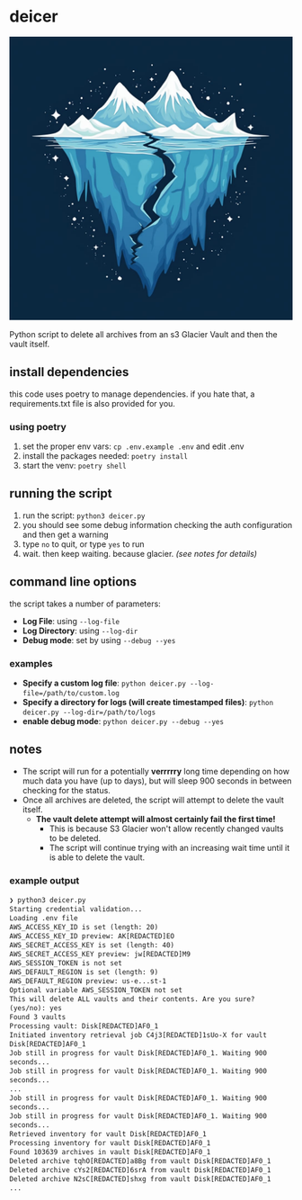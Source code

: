 # deicer

![an image showing a cartoon version of a glacier splitting and melting.](https://github.com/rossja/deicer/blob/main/docs/img/logo.jpg)

Python script to delete all archives from an s3 Glacier Vault and then
the vault itself.

## install dependencies

this code uses poetry to manage dependencies. if you hate that, a requirements.txt
file is also provided for you.

### using poetry

1. set the proper env vars: `cp .env.example .env` and edit .env
2. install the packages needed: `poetry install`
3. start the venv: `poetry shell`


## running the script

1. run the script: `python3 deicer.py`
2. you should see some debug information checking the auth configuration and then get a warning
3. type `no` to quit, or type `yes` to run
4. wait. then keep waiting. because glacier. *(see notes for details)*

## command line options

the script takes a number of parameters:

* **Log File**: using `--log-file`
* **Log Directory**: using `--log-dir`
* **Debug mode**: set by using `--debug --yes`

### examples

* **Specify a custom log file**:  `python deicer.py --log-file=/path/to/custom.log`
* **Specify a directory for logs (will create timestamped files)**:  `python deicer.py --log-dir=/path/to/logs`
* **enable debug mode**:  `python deicer.py --debug --yes`


## notes

* The script will run for a potentially **verrrrry** long time depending on how much data you have (up to days), but will sleep 900 seconds in between checking for the status.
* Once all archives are deleted, the script will attempt to delete the vault itself.
  * **The vault delete attempt will almost certainly fail the first time!**
    * This is because S3 Glacier won't allow recently changed vaults to be deleted.
    * The script will continue trying with an increasing wait time until it is able to delete the vault.


### example output

```shell
❯ python3 deicer.py
Starting credential validation...
Loading .env file
AWS_ACCESS_KEY_ID is set (length: 20)
AWS_ACCESS_KEY_ID preview: AK[REDACTED]EO
AWS_SECRET_ACCESS_KEY is set (length: 40)
AWS_SECRET_ACCESS_KEY preview: jw[REDACTED]M9
AWS_SESSION_TOKEN is not set
AWS_DEFAULT_REGION is set (length: 9)
AWS_DEFAULT_REGION preview: us-e...st-1
Optional variable AWS_SESSION_TOKEN not set
This will delete ALL vaults and their contents. Are you sure? (yes/no): yes
Found 3 vaults
Processing vault: Disk[REDACTED]AF0_1
Initiated inventory retrieval job C4j3[REDACTED]1sUo-X for vault Disk[REDACTED]AF0_1
Job still in progress for vault Disk[REDACTED]AF0_1. Waiting 900 seconds...
Job still in progress for vault Disk[REDACTED]AF0_1. Waiting 900 seconds...
...
Job still in progress for vault Disk[REDACTED]AF0_1. Waiting 900 seconds...
Job still in progress for vault Disk[REDACTED]AF0_1. Waiting 900 seconds...
Retrieved inventory for vault Disk[REDACTED]AF0_1
Processing inventory for vault Disk[REDACTED]AF0_1
Found 103639 archives in vault Disk[REDACTED]AF0_1
Deleted archive tqhO[REDACTED]a8Bg from vault Disk[REDACTED]AF0_1
Deleted archive cYs2[REDACTED]6srA from vault Disk[REDACTED]AF0_1
Deleted archive N2sC[REDACTED]shxg from vault Disk[REDACTED]AF0_1
...